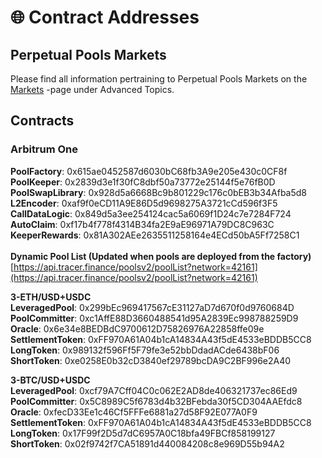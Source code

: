 # 🌐 Contract Addresses

## Perpetual Pools Markets

Please find all information pertraining to Perpetual Pools Markets on the [Markets](advanced-topics/markets-arbitrum-one/) -page under Advanced Topics.

## Contracts

### Arbitrum One



**PoolFactory**: 0x615ae0452587d6030bC68fb3A9e205e430c0CF8f \
**PoolKeeper**: 0x2839d3e1f30fC8dbf50a73772e25144f5e76fB0D \
**PoolSwapLibrary**: 0x928d5a6668Bc9b801229c176c0bEB3b34Afba5d8 \
**L2Encoder**: 0xaf9f0eCD11A9E86D5d9698275A3721cCd596f3F5 \
**CallDataLogic**: 0x849d5a3ee254124cac5a6069f1D24c7e7284F724 \
**AutoClaim**: 0xf17b4f778f4314B34fa2E9aE96971A79DC8C963C \
**KeeperRewards**: 0x81A302AEe2635511258164e4ECd50bA5Ff7258C1\
\
**Dynamic Pool List (Updated when pools are deployed from the factory)**\
[https://api.tracer.finance/poolsv2/poolList?network=42161](https://api.tracer.finance/poolsv2/poolList?network=42161)

**3-ETH/USD+USDC** \
**LeveragedPool**: 0x299bEc969417567cE31127aD7d670f0d9760684D \
**PoolCommitter**: 0xc1AffE88D3660488541d95A2839Ec998788259D9 \
**Oracle**: 0x6e34e8BEDBdC9700612D75826976A22858ffe09e \
**SettlementToken**: 0xFF970A61A04b1cA14834A43f5dE4533eBDDB5CC8 \
**LongToken**: 0x989132f596Ff5F79fe3e52bbDdadACde6438bF06 \
**ShortToken**: 0xe0258E0b32cD3840ef29789bcDA9C2BF996e2A40

**3-BTC/USD+USDC** \
**LeveragedPool**: 0xcf79A7Cff04C0c062E2AD8de406321737ec86Ed9 \
**PoolCommitter**: 0x5C8989C5f6783d4b32BFebda30f5CD304AAEfdc8 \
**Oracle**: 0xfecD33Ee1c46Cf5FFFe6881a27d58F92E077A0F9 \
**SettlementToken**: 0xFF970A61A04b1cA14834A43f5dE4533eBDDB5CC8 \
**LongToken**: 0x17F99f2D5d7dC6957A0C18bfa49FBCf858199127 \
**ShortToken**: 0x02f9742f7CA51891d440084208c8e969D55b94A2
